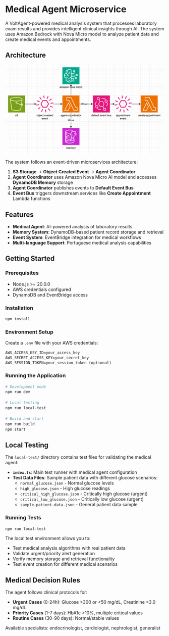 # Medical Agent Microservice

A VoltAgent-powered medical analysis system that processes laboratory exam results and provides intelligent clinical insights through AI. The system uses Amazon Bedrock with Nova Micro model to analyze patient data and create medical events and appointments.

## Architecture

![System Architecture](system-arch.png)

The system follows an event-driven microservices architecture:

1. **S3 Storage** → **Object Created Event** → **Agent Coordinator**
2. **Agent Coordinator** uses Amazon Nova Micro AI model and accesses **DynamoDB Memory** storage
3. **Agent Coordinator** publishes events to **Default Event Bus** 
4. **Event Bus** triggers downstream services like **Create Appointment** Lambda functions

## Features

- **Medical Agent**: AI-powered analysis of laboratory results
- **Memory System**: DynamoDB-based patient record storage and retrieval
- **Event System**: EventBridge integration for medical workflows
- **Multi-language Support**: Portuguese medical analysis capabilities

## Getting Started

### Prerequisites
- Node.js >= 20.0.0
- AWS credentials configured
- DynamoDB and EventBridge access

### Installation
```bash
npm install
```

### Environment Setup
Create a `.env` file with your AWS credentials:
```
AWS_ACCESS_KEY_ID=your_access_key
AWS_SECRET_ACCESS_KEY=your_secret_key
AWS_SESSION_TOKEN=your_session_token (optional)
```

### Running the Application
```bash
# Development mode
npm run dev

# Local testing
npm run local-test

# Build and start
npm run build
npm start
```

## Local Testing

The `local-test/` directory contains test files for validating the medical agent:

- **`index.ts`**: Main test runner with medical agent configuration
- **Test Data Files**: Sample patient data with different glucose scenarios:
  - `normal_glucose.json` - Normal glucose levels
  - `high_glucose.json` - High glucose readings
  - `critical_high_glucose.json` - Critically high glucose (urgent)
  - `critical_low_glucose.json` - Critically low glucose (urgent)
  - `sample-patient-data.json` - General patient data sample

### Running Tests
```bash
npm run local-test
```

The local test environment allows you to:
- Test medical analysis algorithms with real patient data
- Validate urgent/priority alert generation
- Verify memory storage and retrieval functionality
- Test event creation for different medical scenarios

## Medical Decision Rules

The agent follows clinical protocols for:
- **Urgent Cases** (0-24h): Glucose >300 or <50 mg/dL, Creatinine >3.0 mg/dL
- **Priority Cases** (1-7 days): HbA1c >10%, multiple critical values
- **Routine Cases** (30-90 days): Normal/stable values

Available specialists: endocrinologist, cardiologist, nephrologist, generalist